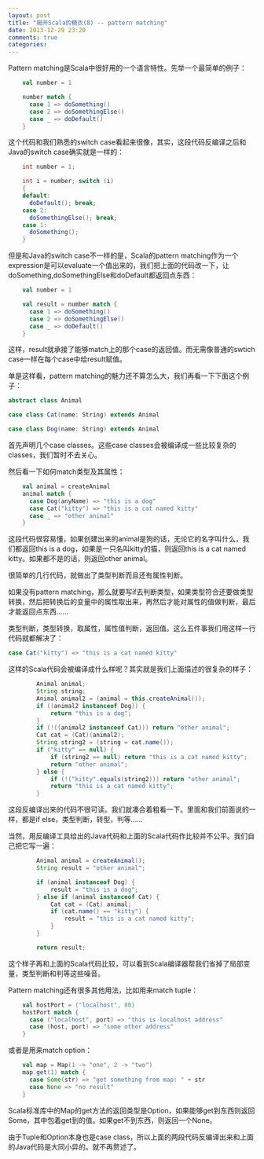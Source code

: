 ```yaml
---
layout: post
title: "揭开Scala的糖衣(8) -- pattern matching"
date: 2013-12-29 23:20
comments: true
categories: 
---
```


Pattern matching是Scala中很好用的一个语言特性。先举一个最简单的例子：

```scala
    val number = 1

    number match {
      case 1 => doSomething()
      case 2 => doSomethingElse()
      case _ => doDefault()
    }
```

这个代码和我们熟悉的switch case看起来很像，其实，这段代码反编译之后和Java的switch case确实就是一样的：

```java
    int number = 1;

    int i = number; switch (i)
    {
    default:
      doDefault(); break;
    case 2:
      doSomethingElse(); break;
    case 1:
      doSomething();
    }
```

但是和Java的switch case不一样的是，Scala的pattern matching作为一个expression是可以evaluate一个值出来的，我们把上面的代码改一下，让doSomething,doSomethingElse和doDefault都返回点东西：

```scala
    val number = 1

    val result = number match {
      case 1 => doSomething()
      case 2 => doSomethingElse()
      case _ => doDefault()
    }
```

这样，result就承接了能够match上的那个case的返回值。而无需像普通的swtich case一样在每个case中给result赋值。

单是这样看，pattern matching的魅力还不算怎么大，我们再看一下下面这个例子：

```scala
abstract class Animal

case class Cat(name: String) extends Animal

case class Dog(name: String) extends Animal
```

首先声明几个case classes。这些case classes会被编译成一些比较复杂的classes，我们暂时不去关心。

然后看一下如何match类型及其属性：

```scala
    val animal = createAnimal
    animal match {
      case Dog(anyName) => "this is a dog"
      case Cat("kitty") => "this is a cat named kitty"
      case _ => "other animal"
    }
```

这段代码很容易懂，如果创建出来的animal是狗的话，无论它的名字叫什么，我们都返回this is a dog，如果是一只名叫kitty的猫，则返回this is a cat named kitty。如果都不是的话，则返回other animal。

很简单的几行代码，就做出了类型判断而且还有属性判断。

如果没有pattern matching，那么就要写if去判断类型，如果类型符合还要做类型转换，然后把转换后的变量中的属性取出来，再然后才能对属性的值做判断，最后才能返回点东西......

类型判断，类型转换，取属性，属性值判断，返回值。这么五件事我们用这样一行代码就都解决了：

```scala
case Cat("kitty") => "this is a cat named kitty"
```

这样的Scala代码会被编译成什么样呢？其实就是我们上面描述的很复杂的样子：

```java
        Animal animal;
        String string;
        Animal animal2 = (animal = this.createAnimal());
        if ((animal2 instanceof Dog)) {
            return "this is a dog";
        }
        if (!((animal2 instanceof Cat))) return "other animal";
        Cat cat = (Cat)(animal2);
        String string2 = (string = cat.name());
        if ("kitty" == null) {
            if (string2 == null) return "this is a cat named kitty";
            return "other animal";
        } else {
            if (!("kitty".equals(string2))) return "other animal";
            return "this is a cat named kitty";
        }
```

这段反编译出来的代码不很可读。我们就凑合着粗看一下。里面和我们前面说的一样，都是if else，类型判断，转型，判等......

当然，用反编译工具给出的Java代码和上面的Scala代码作比较并不公平。我们自己把它写一遍：

```java
        Animal animal = createAnimal();
        String result = "other animal";

        if (animal instanceof Dog) {
            result = "this is a dog";
        } else if (animal instanceof Cat) {
            Cat cat = (Cat) animal;
            if (cat.name() == "kitty") {
                result = "this is a cat named kitty";
            }
        }

        return result;

```

这个样子再和上面的Scala代码比较，可以看到Scala编译器帮我们省掉了局部变量，类型判断和判等这些噪音。

Pattern matching还有很多其他用法，比如用来match tuple：

```scala
    val hostPort = ("localhost", 80)
    hostPort match {
      case ("localhost", port) => "this is localhost address"
      case (host, port) => "some other address"
    }
```

或者是用来match option：

```scala
    val map = Map(1 -> "one", 2 -> "two")
    map.get(1) match {
      case Some(str) => "get something from map: " + str
      case None => "no result"
    }
```

Scala标准库中的Map的get方法的返回类型是Option，如果能够get到东西则返回Some，其中包着get到的值。如果get不到东西，则返回一个None。

由于Tuple和Option本身也是case class，所以上面的两段代码反编译出来和上面的Java代码是大同小异的。就不再赘述了。
